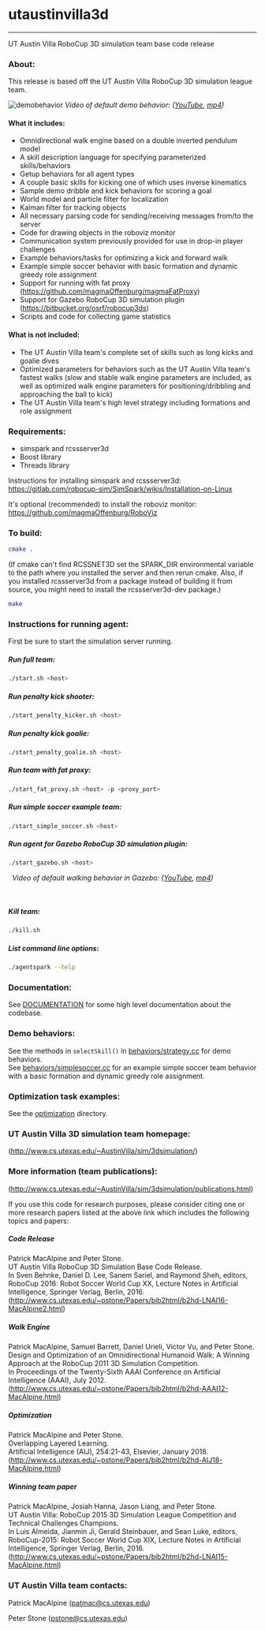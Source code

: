 # utaustinvilla3d
---
UT Austin Villa RoboCup 3D simulation team base code release

### About: 
This release is based off the UT Austin Villa RoboCup 3D simulation league team.  

![demobehavior](https://cloud.githubusercontent.com/assets/7802157/17454416/142ef6c4-5b5a-11e6-900d-7b4fe81beb79.png)
*Video of default demo behavior: ([YouTube](https://www.youtube.com/watch?v=b47enPRhFR4), [mp4](http://www.cs.utexas.edu/~AustinVilla/sim/3dsimulation/AustinVilla3DSimulationFiles/2016/videos/UTABaseCodeReleaseDemoBehavior.mp4))*

#### What it includes:
* Omnidirectional walk engine based on a double inverted pendulum model 
* A skill description language for specifying parameterized skills/behaviors
* Getup behaviors for all agent types
* A couple basic skills for kicking one of which uses inverse kinematics
* Sample demo dribble and kick behaviors for scoring a goal
* World model and particle filter for localization
* Kalman filter for tracking objects
* All necessary parsing code for sending/receiving messages from/to the server
* Code for drawing objects in the roboviz monitor
* Communication system previously provided for use in drop-in player challenges
* Example behaviors/tasks for optimizing a kick and forward walk
* Example simple soccer behavior with basic formation and dynamic greedy role assignment
* Support for running with fat proxy (https://github.com/magmaOffenburg/magmaFatProxy)
* Support for Gazebo RoboCup 3D simulation plugin (https://bitbucket.org/osrf/robocup3ds)
* Scripts and code for collecting game statistics

#### What is not included: 
* The UT Austin Villa team's complete set of skills such as long kicks and goalie dives
* Optimized parameters for behaviors such as the UT Austin Villa team's fastest walks (slow and stable walk engine parameters are included, as well as optimized walk engine parameters for positioning/dribbling and approaching the ball to kick)
* The UT Austin Villa team's high level strategy including formations and role assignment


### Requirements:
* simspark and rcssserver3d
* Boost library
* Threads library

Instructions for installing simspark and rcssserver3d:
https://gitlab.com/robocup-sim/SimSpark/wikis/Installation-on-Linux

It's optional (recommended) to install the roboviz monitor:
https://github.com/magmaOffenburg/RoboViz


### To build:
```bash
cmake . 
```
 (If cmake can't find RCSSNET3D set the SPARK_DIR environmental variable to the path where you installed the server and then rerun cmake.  Also, if you installed rcssserver3d from a package instead of building it from source, you might need to install the rcssserver3d-dev package.)
 
```bash
make
```

### Instructions for running agent:
First be sure to start the simulation server running.

##### Run full team:
```bash
./start.sh <host>
```
##### Run penalty kick shooter:
```bash
./start_penalty_kicker.sh <host>
```
##### Run penalty kick goalie:
```bash
./start_penalty_goalie.sh <host>
```
##### Run team with fat proxy:
```bash
./start_fat_proxy.sh <host> -p <proxy_port>
```
##### Run simple soccer example team:
```bash
./start_simple_soccer.sh <host>
```
##### Run agent for Gazebo RoboCup 3D simulation plugin:
```bash
./start_gazebo.sh <host>
```
&nbsp;&nbsp;*Video of default walking behavior in Gazebo: ([YouTube](https://www.youtube.com/watch?v=E3LTkFFt5eA), [mp4](http://www.cs.utexas.edu/~AustinVilla/sim/3dsimulation/AustinVilla3DSimulationFiles/2016/videos/GazeboWalk.mp4))*

&nbsp;

##### Kill team:
```bash
./kill.sh
```
##### List command line options:
```bash
./agentspark --help
```

### Documentation:
See [DOCUMENTATION](DOCUMENTATION.md) for some high level documentation about the codebase.


### Demo behaviors:
See the methods in `selectSkill()` in [behaviors/strategy.cc](behaviors/strategy.cc) for demo behaviors.  
See [behaviors/simplesoccer.cc](behaviors/simplesoccer.cc) for an example simple soccer team behavior with a basic formation and dynamic greedy role assignment.


### Optimization task examples:
See the [optimization](optimization) directory.


### UT Austin Villa 3D simulation team homepage:
(http://www.cs.utexas.edu/~AustinVilla/sim/3dsimulation/)


### More information (team publications):
(http://www.cs.utexas.edu/~AustinVilla/sim/3dsimulation/publications.html)

If you use this code for research purposes, please consider citing one or more research papers listed at the above link which includes the following topics and papers:
##### Code Release
Patrick MacAlpine and Peter Stone.  
UT Austin Villa RoboCup 3D Simulation Base Code Release.  
In Sven Behnke, Daniel D. Lee, Sanem Sariel, and Raymond Sheh, editors, RoboCup 2016: Robot Soccer World Cup XX, Lecture Notes in Artificial Intelligence, Springer Verlag, Berlin, 2016.
(http://www.cs.utexas.edu/~pstone/Papers/bib2html/b2hd-LNAI16-MacAlpine2.html)

##### Walk Engine 
Patrick MacAlpine, Samuel Barrett, Daniel Urieli, Victor Vu, and Peter Stone.  
Design and Optimization of an Omnidirectional Humanoid Walk: A Winning Approach at the RoboCup 2011 3D Simulation Competition.  
In Proceedings of the Twenty-Sixth AAAI Conference on Artificial Intelligence (AAAI), July 2012.
(http://www.cs.utexas.edu/~pstone/Papers/bib2html/b2hd-AAAI12-MacAlpine.html)

##### Optimization 
Patrick MacAlpine and Peter Stone.  
Overlapping Layered Learning.  
Artificial Intelligence (AIJ), 254:21-43, Elsevier, January 2018.
(http://www.cs.utexas.edu/~pstone/Papers/bib2html/b2hd-AIJ18-MacAlpine.html)

##### Winning team paper
Patrick MacAlpine, Josiah Hanna, Jason Liang, and Peter Stone.  
UT Austin Villa: RoboCup 2015 3D Simulation League Competition and Technical Challenges Champions.  
In Luis Almeida, Jianmin Ji, Gerald Steinbauer, and Sean Luke, editors, RoboCup-2015: Robot Soccer World Cup XIX, Lecture Notes in Artificial Intelligence, Springer Verlag, Berlin, 2016.
(http://www.cs.utexas.edu/~pstone/Papers/bib2html/b2hd-LNAI15-MacAlpine.html)


### UT Austin Villa team contacts:

Patrick MacAlpine (patmac@cs.utexas.edu)

Peter Stone (pstone@cs.utexas.edu)
